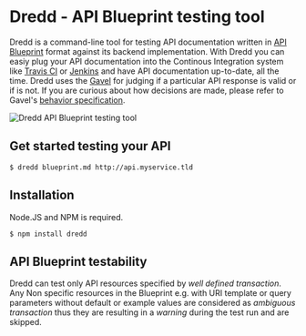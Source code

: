 # Dredd - API Blueprint testing tool

Dredd is a command-line tool for testing API documentation written in [API Blueprint][] format against its backend implementation. With Dredd you can easiy plug your API documentation into the Continous Integration system like [Travis CI][] or [Jenkins][] and have API documentation up-to-date, all the time. Dredd uses the [Gavel][] for judging if a particular API response is valid or if is not. If you are curious about how decisions are made, please refer to Gavel's [behavior specification][].

![Dredd API Blueprint testing tool](https://raw.github.com/apiaryio/dredd/master/img/Dredd.png?login=netmilk&token=5353a4150671cc21623b2a42354c0fdb)

## Get started testing your API

    $ dredd blueprint.md http://api.myservice.tld
   
## Installation
Node.JS and NPM is required.

    $ npm install dredd

## API Blueprint testability
Dredd can test only API resources specified by *well defined transaction*. Any Non specific resources in the Blueprint e.g. with URI template or query parameters without default or example values are considered as *ambiguous transaction* thus they are resulting in a *warning* during the test run and are skipped.

[API Blueprint]: http://apiblueprint.org/
[Travis CI]: https://travis-ci.org/
[Jenkins]: http://jenkins-ci.org/
[Gavel]: http://blog.apiary.io/2013/07/24/Bam-this-is-Gavel/
[behavior specification]: https://www.relishapp.com/apiary/gavel/docs

